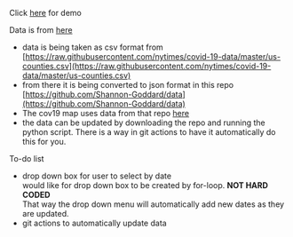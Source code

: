 Click [here](https://shannon-goddard.github.io/COV19MAP/) for demo  

Data is from [here](https://github.com/Shannon-Goddard/data)  
- data is being taken as csv format from [https://raw.githubusercontent.com/nytimes/covid-19-data/master/us-counties.csv](https://raw.githubusercontent.com/nytimes/covid-19-data/master/us-counties.csv)  
- from there it is being converted to json format in this repo [https://github.com/Shannon-Goddard/data](https://github.com/Shannon-Goddard/data)
- The cov19 map uses data from that repo [here](https://raw.githubusercontent.com/Shannon-Goddard/data/master/data.json)
- the data can be updated by downloading the repo and running the python script. There is a way in git actions to have it automatically do this for you.

To-do list  
- drop down box for user to select by date  
would like for drop down box to be created by for-loop. **NOT HARD CODED**  
That way the drop down menu will automatically add new dates as they are updated.  
- git actions to automatically update data
